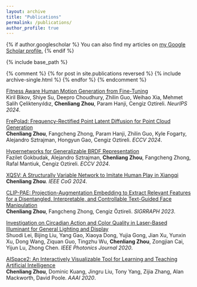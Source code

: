 ```yaml
---
layout: archive
title: "Publications"
permalink: /publications/
author_profile: true
---
```


{% if author.googlescholar %}
  You can also find my articles on <u><a href="{{author.googlescholar}}">my Google Scholar profile</a>.</u>
{% endif %}

{% include base_path %}

{% comment %}
{% for post in site.publications reversed %}
  {% include archive-single.html %}
{% endfor %}
{% endcomment %}

[Fitness Aware Human Motion Generation from Fine-Tuning](/publications/2024-fitness)  
Kiril Bikov, Shiye Su, Deepro Choudhury, Zhilin Guo, Weihao Xia, Mehmet Salih Çeliktenyıldız, **Chenliang Zhou**, Param Hanji, Cengiz Oztireli. *NeurIPS 2024*.

<a href="https://chenliang-zhou.github.io/FrePolad/" target="_blank">FrePolad: Frequency-Rectified Point Latent Diffusion for Point Cloud Generation</a>
<br>**Chenliang Zhou**, Fangcheng Zhong, Param Hanji, Zhilin Guo, Kyle Fogarty, Alejandro Sztrajman, Hongyun Gao, Cengiz Oztireli. *ECCV 2024*.

<a href="https://faziletgokbudak.github.io/HyperBRDF/" target="_blank">Hypernetworks for Generalizable BRDF Representation</a>
<br>Fazilet Gokbudak, Alejandro Sztrajman, **Chenliang Zhou**, Fangcheng Zhong, Rafal Mantiuk, Cengiz Oztireli. *ECCV 2024*.

[XQSV: A Structurally Variable Network to Imitate Human Play in Xiangqi](/publications/2024-xiangqi)  
**Chenliang Zhou**. *IEEE CoG 2024*.

<a href="https://chenliang-zhou.github.io/CLIP-PAE/" target="_blank">CLIP-PAE: Projection-Augmentation Embedding to Extract Relevant Features for a Disentangled, Interpretable, and Controllable Text-Guided Face Manipulation</a>
<br>**Chenliang Zhou**, Fangcheng Zhong, Cengiz Öztireli. *SIGRRAPH 2023*.

[Investigation on Circadian Action and Color Quality in Laser-Based Illuminant for General Lighting and Display](/publications/2020-light)  
Shuodi Lei, Bijing Liu, Yang Gao, Xiaoya Dong, Yujia Gong, Jian Xu, Yunxin Xu, Dong Wang, Ziquan Guo, Tingzhu Wu, **Chenliang Zhou**, Zongjian Cai, Yijun Lu, Zhong Chen. *IEEE Photonics Journal 2020*.

[AISpace2: An Interactively Visualizable Tool for Learning and Teaching Artificial Intelligence](/publications/2020-aispace2)  
**Chenliang Zhou**, Dominic Kuang, Jingru Liu, Tony Yang, Zijia Zhang, Alan Mackworth, David Poole. *AAAI 2020*.
